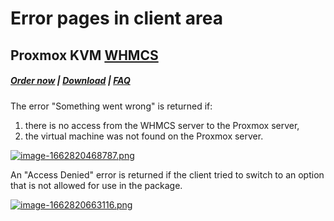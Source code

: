 # Error pages in client area

## Proxmox KVM **[WHMCS](https://puqcloud.com/link.php?id=77)**

#####  [Order now](https://puqcloud.com/index.php?rp=/store/whmcs-module-proxmox-kvm) | [Download](https://download.puqcloud.com/WHMCS/servers/PUQ_WHMCS-Proxmox-KVM/) | [FAQ](https://faq.puqcloud.com/)

The error "Something went wrong" is returned if:

1. there is no access from the WHMCS server to the Proxmox server,
2. the virtual machine was not found on the Proxmox server.

[![image-1662820468787.png](https://doc.puq.info/uploads/images/gallery/2022-09/scaled-1680-/image-1662820468787.png)](https://doc.puq.info/uploads/images/gallery/2022-09/image-1662820468787.png)

An "Access Denied" error is returned if the client tried to switch to an option that is not allowed for use in the package.

[![image-1662820663116.png](https://doc.puq.info/uploads/images/gallery/2022-09/scaled-1680-/image-1662820663116.png)](https://doc.puq.info/uploads/images/gallery/2022-09/image-1662820663116.png)
